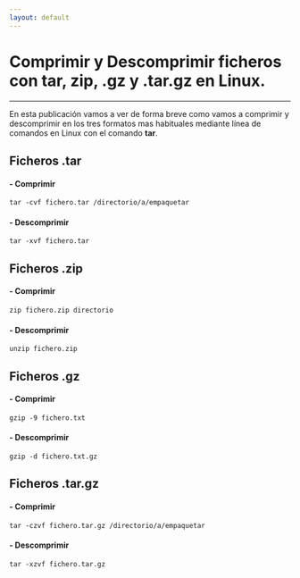 ```yaml
---
layout: default
---
```


# [](#header-1)Comprimir y Descomprimir ficheros con tar, zip, .gz y .tar.gz en Linux.
***

En esta publicación vamos a ver de forma breve como vamos a comprimir y descomprimir en los tres formatos mas habituales mediante línea de comandos en Linux con el comando **tar**.

## [](#header-2)Ficheros .tar
#### [](#header-4) - Comprimir
```
tar -cvf fichero.tar /directorio/a/empaquetar
```
#### [](#header-4) - Descomprimir
```
tar -xvf fichero.tar
```

## [](#header-2)Ficheros .zip
#### [](#header-4) - Comprimir
```
zip fichero.zip directorio
```
#### [](#header-4) - Descomprimir
```
unzip fichero.zip
```

## [](#header-2)Ficheros .gz
#### [](#header-4) - Comprimir
```
gzip -9 fichero.txt
```
#### [](#header-4) - Descomprimir
```
gzip -d fichero.txt.gz
```

## [](#header-2)Ficheros .tar.gz
#### [](#header-4) - Comprimir
```
tar -czvf fichero.tar.gz /directorio/a/empaquetar
```
#### [](#header-4) - Descomprimir
```
tar -xzvf fichero.tar.gz
```
